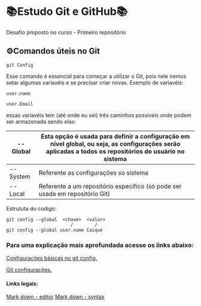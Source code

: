 
# 📚Estudo Git e GitHub📚

Desafio proposto no curso - Primeiro repositório

## ⚙Comandos úteis no Git

```
git Config
```
Esse comando é essencial para começar a utilizar o Git, pois nele iremos setar algumas variavéis e se precisar criar novas. Exemplo de variavéis: 

```
user.name
```
```
user.Email
```
essas variavéis tem (até onde eu sei) três caminhos possíveis onde podem ser armazenada sendo elas:

| --Global | Esta opção é usada para definir a configuração em nível global, ou seja, as configurações serão aplicadas a todos os repositórios do usuário no sistema|
|----------|----------|
|-- System| Referente as configurações so sistema | 
| -- Local | Referente a um repositório especifico (só pode ser usada em repositório Git)|

Estrututa do codigo:

```
git config --global  <chave>  <valor>
                        /        /
git config --global user.name Caique
```
### Para uma explicação mais aprofundada acesse os links abaixo:

 [Configurações básicas no git config.](https://www.dio.me/articles/configuracoes-basicas-no-git-config)

 [Git configurações.](https://git-scm.com/book/pt-br/v2/Come%C3%A7ando-Configura%C3%A7%C3%A3o-Inicial-do-Git)

 #### Links legais:

 [Mark down - editor](https://readme.so/pt/editor)
 [Mark down - syntax](https://www.markdownguide.org/basic-syntax/)




